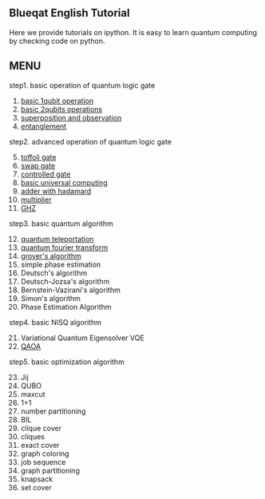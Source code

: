 Blueqat English Tutorial
--------
Here we provide tutorials on ipython. It is easy to learn quantum computing by checking code on python.


MENU
--------------------
step1. basic operation of quantum logic gate

001. <a href="001_basic_circuit.ipynb">basic 1qubit operation</a>
002. <a href="002_basic_two_qubits.ipynb">basic 2qubits operations</a>
003. <a href="003_basic_superposition.ipynb">superposition and observation</a>
004. <a href="004_basic_entanglement.ipynb">entanglement</a>

step2. advanced operation of quantum logic gate

005. <a href="005_basic_toffoli.ipynb">toffoli gate</a>
006. <a href="006_basic_swap.ipynb">swap gate</a>
007. <a href="007_basic_control.ipynb">controlled gate</a>
008. <a href="008_basic_general.ipynb">basic universal computing</a>
009. <a href="009_basic_adder_hadamard.ipynb">adder with hadamard</a>
010. <a href="010_basic_multi.ipynb">multiplier</a>
011. <a href="011_basic_ghz.ipynb">GHZ</a>

step3. basic quantum algorithm

012. <a href="012_algo_teleportation.ipynb">quantum teleportation</a>
013. <a href="013_algo_qft.ipynb">quantum fourier transform</a>
014. <a href="014_algo_grover.ipynb">grover's algorithm</a>
015.	simple phase estimation	<!--_algo_pea_simple-->
016.	Deutsch's algorithm	<!--_algo_deutsch-->
017.	Deutsch-Jozsa's algorithm	<!--_algo_deutsch-->
018.	Bernstein-Vazirani's algorithm	<!--_algo_bernstein_vazirani-->
019.	Simon's algorithm	<!--_algo_simon-->
020.	Phase Estimation Algorithm	<!--_algo_pea-->

step4. basic NISQ algorithm

021.	Variational Quantum Eigensolver VQE	<!--_algo_vqe-->
022. <a href="022_algo_qaoa.ipynb">QAOA</a>

step5. basic optimization algorithm

023.	Jij	<!--_anneal_jij-->
024.	QUBO	<!--_anneal_qubo-->
025.	maxcut	<!--_app_maxcut-->
026.	1+1	<!--_app_one_one-->
027.	number partitioning	<!--_app_number_partitioning-->
028.	BIL	<!--_app_bil-->
029.	clique cover	<!--_app_clique_cover-->
030.	cliques	<!--_app_cliques-->
031.	exact cover	<!--_app_exact_cover-->
032.	graph coloring	<!--_app_graph_coloring-->
033.	job sequence	<!--_app_job-->
034.	graph partitioning	<!--_app_graph_partitioning-->
035.	knapsack	<!--_app_knapsack-->
036.	set cover	<!--_app_set_cover-->
